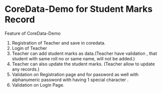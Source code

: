 # CoreData-Demo for Student Marks Record

Feature of CoreData-Demo

1) Registration of Teacher and save in coredata.
2) Login of Teacher
3) Teacher can add student marks as data.(Teacher have validation , that student with same roll no or same name, will not be added.)
4) Teacher can also update the student marks. (Teacher allow to update any records.)
5) Validation on Registration page and for password as well with alphanumeric password with having 1 special character .
6) Validation on Login Page.

